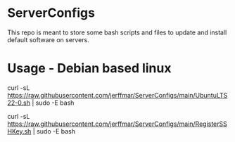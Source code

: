 # ServerConfigs
This repo is meant to store some bash scripts and files to update and install default software on servers.

# Usage - Debian based linux

curl -sL https://raw.githubusercontent.com/jerffmar/ServerConfigs/main/UbuntuLTS22-0.sh | sudo -E bash

curl -sL https://raw.githubusercontent.com/jerffmar/ServerConfigs/main/RegisterSSHKey.sh | sudo -E bash
